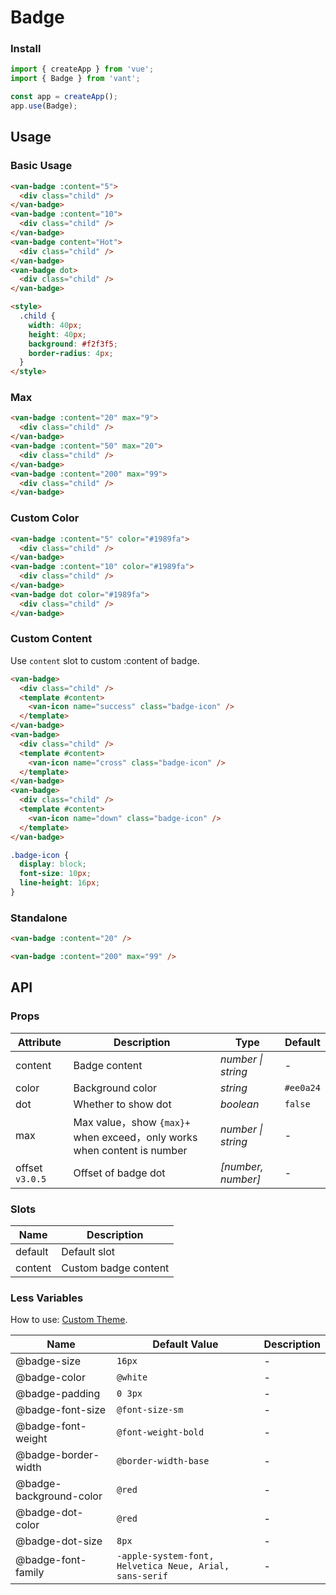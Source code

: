 # Badge

### Install

```js
import { createApp } from 'vue';
import { Badge } from 'vant';

const app = createApp();
app.use(Badge);
```

## Usage

### Basic Usage

```html
<van-badge :content="5">
  <div class="child" />
</van-badge>
<van-badge :content="10">
  <div class="child" />
</van-badge>
<van-badge content="Hot">
  <div class="child" />
</van-badge>
<van-badge dot>
  <div class="child" />
</van-badge>

<style>
  .child {
    width: 40px;
    height: 40px;
    background: #f2f3f5;
    border-radius: 4px;
  }
</style>
```

### Max

```html
<van-badge :content="20" max="9">
  <div class="child" />
</van-badge>
<van-badge :content="50" max="20">
  <div class="child" />
</van-badge>
<van-badge :content="200" max="99">
  <div class="child" />
</van-badge>
```

### Custom Color

```html
<van-badge :content="5" color="#1989fa">
  <div class="child" />
</van-badge>
<van-badge :content="10" color="#1989fa">
  <div class="child" />
</van-badge>
<van-badge dot color="#1989fa">
  <div class="child" />
</van-badge>
```

### Custom Content

Use `content` slot to custom :content of badge.

```html
<van-badge>
  <div class="child" />
  <template #content>
    <van-icon name="success" class="badge-icon" />
  </template>
</van-badge>
<van-badge>
  <div class="child" />
  <template #content>
    <van-icon name="cross" class="badge-icon" />
  </template>
</van-badge>
<van-badge>
  <div class="child" />
  <template #content>
    <van-icon name="down" class="badge-icon" />
  </template>
</van-badge>
```

```css
.badge-icon {
  display: block;
  font-size: 10px;
  line-height: 16px;
}
```

### Standalone

```html
<van-badge :content="20" />

<van-badge :content="200" max="99" />
```

## API

### Props

| Attribute       | Description                                                           | Type               | Default   |
|-----------------|-----------------------------------------------------------------------|--------------------|-----------|
| content         | Badge content                                                         | _number \| string_ | -         |
| color           | Background color                                                      | _string_           | `#ee0a24` |
| dot             | Whether to show dot                                                   | _boolean_          | `false`   |
| max             | Max value，show `{max}+` when exceed，only works when content is number | _number \| string_ | -         |
| offset `v3.0.5` | Offset of badge dot                                                   | _[number, number]_ | -         |

### Slots

| Name    | Description          |
|---------|----------------------|
| default | Default slot         |
| content | Custom badge content |

### Less Variables

How to use: [Custom Theme](#/en-US/theme).

| Name                    | Default Value                                           | Description |
|-------------------------|---------------------------------------------------------|-------------|
| @badge-size             | `16px`                                                  | -           |
| @badge-color            | `@white`                                                | -           |
| @badge-padding          | `0 3px`                                                 | -           |
| @badge-font-size        | `@font-size-sm`                                         | -           |
| @badge-font-weight      | `@font-weight-bold`                                     | -           |
| @badge-border-width     | `@border-width-base`                                    | -           |
| @badge-background-color | `@red`                                                  | -           |
| @badge-dot-color        | `@red`                                                  | -           |
| @badge-dot-size         | `8px`                                                   | -           |
| @badge-font-family      | `-apple-system-font, Helvetica Neue, Arial, sans-serif` | -           |
